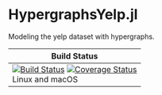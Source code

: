 # HypergraphsYelp.jl
Modeling the yelp dataset with hypergraphs.


| **Build Status** |
|--------------|
| [![Build Status][travis-img]][travis-url]  [![Coverage Status][codecov-img]][codecov-url] <br/> Linux and macOS |


[docs-latest-img]: https://img.shields.io/badge/docs-latest-blue.svg
[docs-dev-url]: https://github.com/aleant93/HypergraphsYelp.jl/editlatest

[travis-img]: https://travis-ci.com/aleant93/HypergraphsYelp.jl.svg?branch=master
[travis-url]: https://travis-ci.com/aleant93/HypergraphsYelp.jl

[codecov-img]: https://coveralls.io/repos/github/aleant93/hypergraphs-yelp.jl/badge.svg?branch=master
[codecov-url]: https://coveralls.io/github/aleant93/hypergraphs-yelp.jl?branch=master
